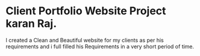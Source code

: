 # Client Portfolio Website Project karan Raj.

I created a Clean and Beautiful website for my clients as per his requirements and i full filled his Requirements in a very short period of time.

